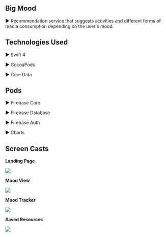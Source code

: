 ## Big Mood

▶ Recommendation service that suggests activities and different forms of media consumption depending on the user's mood. 
## Technologies Used

▶ Swift 4

▶ CocoaPods

▶ Core Data

## Pods

▶ Firebase Core

▶ Firebase Database

▶ Firebase Auth

▶ Charts


## Screen Casts

**Landing Page**

![](https://lh3.googleusercontent.com/g6CD1x8ItpF8jaVeLH6HznN5GhRsdl-2FLZezt22CR8sOpNZxkN9Z4wvZNG4uc5bD3Qp63of0h15)

**Mood View**

![](https://lh3.googleusercontent.com/F8PglFuDULw6_C15ubftqjJRsyPTNJzZbYZISAlinMQKTqCPHVZPm8ueZxOpvzCimXd3vkrTaq5y)

**Mood Tracker**

![](https://lh3.googleusercontent.com/9JToWzXGWnSUsRg72ammmQYkRrv7JTWNsZblqu1LPJLYpxvurq494zzhiuvkKCXiruzowNcXqHZ1)

**Saved Resources**

![](https://lh3.googleusercontent.com/_ic6I2Bj8-b5gbmbvOUyB1yXDroM7ivdPOImSigA5es-0YpTCDDXMvnBsIBKhhKKIYnY3fPrnSBo)
